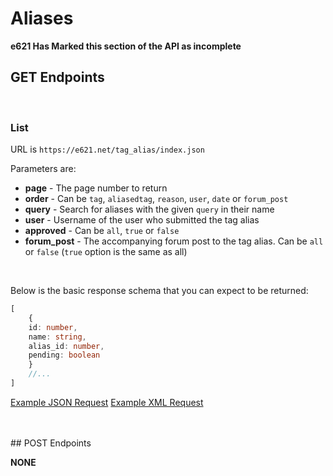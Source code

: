 # Aliases

**e621 Has Marked this section of the API as incomplete**

## GET Endpoints
</br>

### List

URL is `https://e621.net/tag_alias/index.json`

Parameters are:

- **page** - The page number to return
- **order** - Can be `tag`, `aliasedtag`, `reason`, `user`, `date` or `forum_post`
- **query** - Search for aliases with the given `query` in their name
- **user** - Username of the user who submitted the tag alias
- **approved** - Can be `all`, `true` or `false`
- **forum_post** - The accompanying forum post to the tag alias. Can be `all` or `false` (`true` option is the same as all)
</br>

Below is the basic response schema that you can expect to be returned:

```typescript
[
    {
    id: number,
    name: string,
    alias_id: number,
    pending: boolean
    }
    //...
]
```

[Example JSON Request](https://e621.net/tag_alias/index.json?aliased_to=digitigrade&approved=true)        [Example XML Request](https://e621.net/tag_alias/index.xml?aliased_to=digitigrade&approved=true)


</br>
</br>
## POST Endpoints
</br>

**NONE**